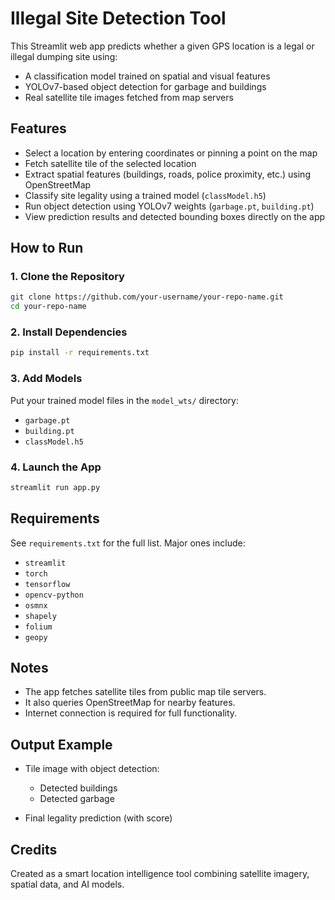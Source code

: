 # Illegal Site Detection Tool

This Streamlit web app predicts whether a given GPS location is a legal or illegal dumping site using:

* A classification model trained on spatial and visual features
* YOLOv7-based object detection for garbage and buildings
* Real satellite tile images fetched from map servers

## Features

* Select a location by entering coordinates or pinning a point on the map
* Fetch satellite tile of the selected location
* Extract spatial features (buildings, roads, police proximity, etc.) using OpenStreetMap
* Classify site legality using a trained model (`classModel.h5`)
* Run object detection using YOLOv7 weights (`garbage.pt`, `building.pt`)
* View prediction results and detected bounding boxes directly on the app

## How to Run

### 1. Clone the Repository

```bash
git clone https://github.com/your-username/your-repo-name.git
cd your-repo-name
```

### 2. Install Dependencies

```bash
pip install -r requirements.txt
```

### 3. Add Models

Put your trained model files in the `model_wts/` directory:

* `garbage.pt`
* `building.pt`
* `classModel.h5`

### 4. Launch the App

```bash
streamlit run app.py
```

## Requirements

See `requirements.txt` for the full list. Major ones include:

* `streamlit`
* `torch`
* `tensorflow`
* `opencv-python`
* `osmnx`
* `shapely`
* `folium`
* `geopy`

## Notes

* The app fetches satellite tiles from public map tile servers.
* It also queries OpenStreetMap for nearby features.
* Internet connection is required for full functionality.

## Output Example

* Tile image with object detection:

  * Detected buildings
  * Detected garbage
* Final legality prediction (with score)

## Credits

Created as a smart location intelligence tool combining satellite imagery, spatial data, and AI models.
